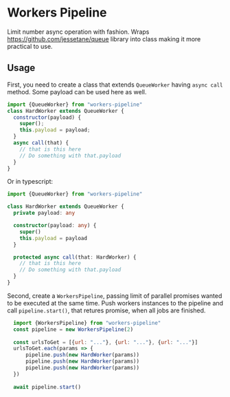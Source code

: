 # Workers Pipeline

Limit number async operation with fashion. Wraps https://github.com/jessetane/queue library into class making it more practical to use.

## Usage

First, you need to create a class that extends `QueueWorker` having `async call` method. Some payload can be used here as well.

```js
import {QueueWorker} from "workers-pipeline"
class HardWorker extends QueueWorker {
  constructor(payload) {
    super();
    this.payload = payload;
  }
  async call(that) {
    // that is this here
    // Do something with that.payload
  }
}
```

Or in typescript:

```typescript
import {QueueWorker} from "workers-pipeline"

class HardWorker extends QueueWorker {
  private payload: any

  constructor(payload: any) {
    super()
    this.payload = payload
  }

  protected async call(that: HardWorker) {
    // that is this here
    // Do something with that.payload
  }
}
```

Second, create a `WorkersPipeline`, passing limit of parallel promises wanted to be executed at the same time. Push workers instances to the pipeline and call `pipeline.start()`, that retures promise, when all jobs are finished.

```js
  import {WorkersPipeline} from "workers-pipeline"
  const pipeline = new WorkersPipeline(2)
  
  const urlsToGet = [{url: "..."}, {url: "..."}, {url: "..."}]
  urlsToGet.each(params => {
      pipeline.push(new HardWorker(params))
      pipeline.push(new HardWorker(params))
      pipeline.push(new HardWorker(params))
  })
  
  await pipeline.start()
```
